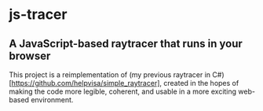 # js-tracer
## A JavaScript-based raytracer that runs in your browser

This project is a reimplementation of (my previous raytracer in C#)[https://github.com/helpvisa/simple_raytracer], created in the hopes of making the code more legible, coherent, and usable in a more exciting web-based environment.
